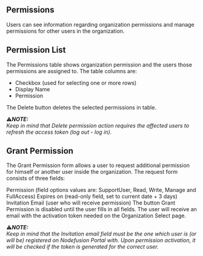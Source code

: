 ## Permissions

Users can see information regarding organization permissions and manage permissions for other users in the organization.

## Permission List

The Permissions table shows organization permission and the users those permissions are assigned to.
The table columns are:
  - Checkbox (used for selecting one or more rows)
  - Display Name
  - Permission

The Delete button deletes the selected permissions in table. 

:warning:**_NOTE:_**  
_Keep in mind that Delete permission action requires the affected users to refresh the access token (log out - log in)._

## Grant Permission
The Grant Permission form allows a user to request additional permission for himself or another user inside the organization. The request form consists of three fields:

Permission (field options values are: SupportUser, Read, Write, Manage and FullAccess)
Expires on (read-only field, set to current date + 3 days)
Invitation Email (user who will receive permission)
The button Grant Permission is disabled until the user fills in all fields. The user will receive an email with the activation token needed on the Organization Select page.

:warning:**_NOTE:_**  
_Keep in mind that the Invitation email field must be the one which user is (or will be) registered on Nodefusion Portal with. Upon permission activation, it will be checked if the token is generated for the correct user._